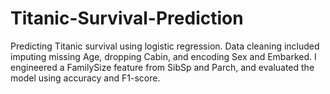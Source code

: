 # Titanic-Survival-Prediction
Predicting Titanic survival using logistic regression. Data cleaning included imputing missing Age, dropping Cabin, and encoding Sex and Embarked. I engineered a FamilySize feature from SibSp and Parch, and evaluated the model using accuracy and F1-score.
